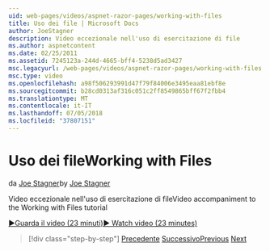```yaml
---
uid: web-pages/videos/aspnet-razor-pages/working-with-files
title: Uso dei file | Microsoft Docs
author: JoeStagner
description: Video eccezionale nell'uso di esercitazione di file
ms.author: aspnetcontent
ms.date: 02/25/2011
ms.assetid: 7245123a-244d-4665-bff4-5238d5ad3427
msc.legacyurl: /web-pages/videos/aspnet-razor-pages/working-with-files
msc.type: video
ms.openlocfilehash: a98f506293991d47f79f84006e3495eaa81ebf8e
ms.sourcegitcommit: b28cd0313af316c051c2ff8549865bff67f2fbb4
ms.translationtype: MT
ms.contentlocale: it-IT
ms.lasthandoff: 07/05/2018
ms.locfileid: "37807151"
---
```

<a name="working-with-files"></a><span data-ttu-id="3df31-103">Uso dei file</span><span class="sxs-lookup"><span data-stu-id="3df31-103">Working with Files</span></span>
====================
<span data-ttu-id="3df31-104">da [Joe Stagner](https://github.com/JoeStagner)</span><span class="sxs-lookup"><span data-stu-id="3df31-104">by [Joe Stagner](https://github.com/JoeStagner)</span></span>

<span data-ttu-id="3df31-105">Video eccezionale nell'uso di esercitazione di file</span><span class="sxs-lookup"><span data-stu-id="3df31-105">Video accompaniment to the Working with Files tutorial</span></span>

[<span data-ttu-id="3df31-106">&#9654;Guarda il video (23 minuti)</span><span class="sxs-lookup"><span data-stu-id="3df31-106">&#9654; Watch video (23 minutes)</span></span>](https://channel9.msdn.com/Blogs/ASP-NET-Site-Videos/working-with-files)

> [!div class="step-by-step"]
> <span data-ttu-id="3df31-107">[Precedente](displaying-data-in-a-chart-part-2.md)
> [Successivo](working-with-images.md)</span><span class="sxs-lookup"><span data-stu-id="3df31-107">[Previous](displaying-data-in-a-chart-part-2.md)
[Next](working-with-images.md)</span></span>
